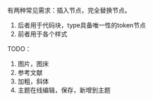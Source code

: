 <!--
 * @file
-->
有两种常见需求：插入节点，完全替换节点。
1. 后者用于代码块，type具备唯一性的token节点
2. 前者用于各个样式

TODO：
1. 图片，图床
2. 参考文献
3. 加粗，斜体
4. 主题在线编辑，保存，新增到主题
